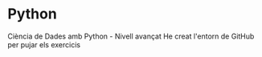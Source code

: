# Python
Ciència de Dades amb Python - Nivell avançat
He creat l'entorn de GitHub per pujar els exercicis
